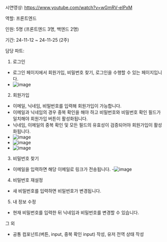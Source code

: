 시연영상: https://www.youtube.com/watch?v=wGmRV-elPxM

역할: 프론트엔드

인원: 5명 (프론트엔드 3명, 백엔드 2명)

기간: 24-11-12 ~ 24-11-25 (2주)

담당 파트:
1. 로그인
- 로그인 페이지에서 회원가입, 비밀번호 찾기, 로그인을 수행할 수 있는 페이지입니다.
- ![image](https://github.com/user-attachments/assets/81cd3f82-bd29-4630-912e-3ea75651569a)


2. 회원가입
- 이메일, 닉네임, 비밀번호를 입력해 회원가입이 가능합니다.
- 이메일과 닉네임의 경우 중복 확인을 해야 하고 비밀번호와 비밀번호 확인 필드가 일치해야 회원가입 버튼이 활성화됩니다.
- 닉네임, 이메일의 중복 확인 및 모든 필드의 유효성이 검증되어야 회원가입이 활성화됩니다.
- ![image](https://github.com/user-attachments/assets/f599d506-fa35-43d1-b2f5-48b577e2bd40)
- ![image](https://github.com/user-attachments/assets/20cc8e35-94c2-4961-8e61-94c041b6fe41)
- ![image](https://github.com/user-attachments/assets/2995f609-e80a-41e0-b712-c98654df083e)


3. 비밀번호 찾기
- 이메일을 입력하면 해당 이메일로 링크가 전송됩니다.
-![image](https://github.com/user-attachments/assets/63ba471d-c6eb-4231-9079-67487dcc16ae)


4. 비밀번호 재설정
- 새 비밀번호를 입력하면 비밀번호가 변경됩니다.

5. 내 정보 수정
- 현재 비밀번호를 입력한 뒤 닉네임과 비밀번호를 변경할 수 있습니다.

그 외
- 공통 컴포넌트(버튼, input, 중복 확인 input) 작성, 유저 전역 상태 작성
